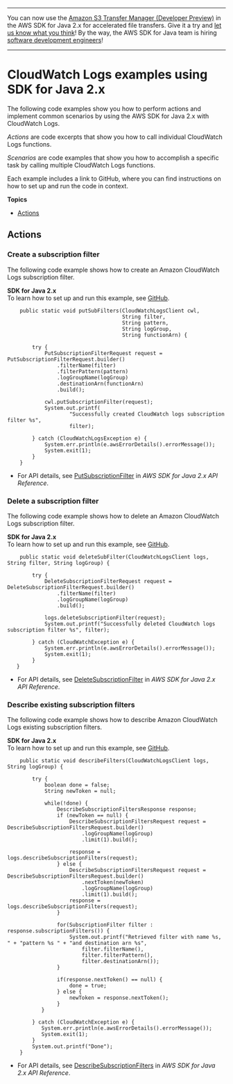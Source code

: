 --------

You can now use the [Amazon S3 Transfer Manager \(Developer Preview\)](https://bit.ly/2WQebiP) in the AWS SDK for Java 2\.x for accelerated file transfers\. Give it a try and [let us know what you think](https://bit.ly/3zT1YYM)\! By the way, the AWS SDK for Java team is hiring [software development engineers](https://github.com/aws/aws-sdk-java-v2/issues/3156)\!

--------

# CloudWatch Logs examples using SDK for Java 2\.x<a name="java_cloudwatch-logs_code_examples"></a>

The following code examples show you how to perform actions and implement common scenarios by using the AWS SDK for Java 2\.x with CloudWatch Logs\.

*Actions* are code excerpts that show you how to call individual CloudWatch Logs functions\.

*Scenarios* are code examples that show you how to accomplish a specific task by calling multiple CloudWatch Logs functions\.

Each example includes a link to GitHub, where you can find instructions on how to set up and run the code in context\.

**Topics**
+ [Actions](#w591aac15c14b9c21c13)

## Actions<a name="w591aac15c14b9c21c13"></a>

### Create a subscription filter<a name="cloudwatch-logs_PutSubscriptionFilter_java_topic"></a>

The following code example shows how to create an Amazon CloudWatch Logs subscription filter\.

**SDK for Java 2\.x**  
 To learn how to set up and run this example, see [GitHub](https://github.com/awsdocs/aws-doc-sdk-examples/tree/main/javav2/example_code/cloudwatch#readme)\. 
  

```
    public static void putSubFilters(CloudWatchLogsClient cwl,
                                     String filter,
                                     String pattern,
                                     String logGroup,
                                     String functionArn) {

        try {
            PutSubscriptionFilterRequest request = PutSubscriptionFilterRequest.builder()
                .filterName(filter)
                .filterPattern(pattern)
                .logGroupName(logGroup)
                .destinationArn(functionArn)
                .build();

            cwl.putSubscriptionFilter(request);
            System.out.printf(
                    "Successfully created CloudWatch logs subscription filter %s",
                    filter);

        } catch (CloudWatchLogsException e) {
            System.err.println(e.awsErrorDetails().errorMessage());
            System.exit(1);
        }
    }
```
+  For API details, see [PutSubscriptionFilter](https://docs.aws.amazon.com/goto/SdkForJavaV2/logs-2014-03-28/PutSubscriptionFilter) in *AWS SDK for Java 2\.x API Reference*\. 

### Delete a subscription filter<a name="cloudwatch-logs_DeleteSubscriptionFilter_java_topic"></a>

The following code example shows how to delete an Amazon CloudWatch Logs subscription filter\.

**SDK for Java 2\.x**  
 To learn how to set up and run this example, see [GitHub](https://github.com/awsdocs/aws-doc-sdk-examples/tree/main/javav2/example_code/cloudwatch#readme)\. 
  

```
    public static void deleteSubFilter(CloudWatchLogsClient logs, String filter, String logGroup) {

        try {
            DeleteSubscriptionFilterRequest request = DeleteSubscriptionFilterRequest.builder()
                .filterName(filter)
                .logGroupName(logGroup)
                .build();

            logs.deleteSubscriptionFilter(request);
            System.out.printf("Successfully deleted CloudWatch logs subscription filter %s", filter);

        } catch (CloudWatchException e) {
            System.err.println(e.awsErrorDetails().errorMessage());
            System.exit(1);
        }
   }
```
+  For API details, see [DeleteSubscriptionFilter](https://docs.aws.amazon.com/goto/SdkForJavaV2/logs-2014-03-28/DeleteSubscriptionFilter) in *AWS SDK for Java 2\.x API Reference*\. 

### Describe existing subscription filters<a name="cloudwatch-logs_DescribeSubscriptionFilters_java_topic"></a>

The following code example shows how to describe Amazon CloudWatch Logs existing subscription filters\.

**SDK for Java 2\.x**  
 To learn how to set up and run this example, see [GitHub](https://github.com/awsdocs/aws-doc-sdk-examples/tree/main/javav2/example_code/cloudwatch#readme)\. 
  

```
    public static void describeFilters(CloudWatchLogsClient logs, String logGroup) {

        try {
            boolean done = false;
            String newToken = null;

            while(!done) {
                DescribeSubscriptionFiltersResponse response;
                if (newToken == null) {
                    DescribeSubscriptionFiltersRequest request = DescribeSubscriptionFiltersRequest.builder()
                        .logGroupName(logGroup)
                        .limit(1).build();

                    response = logs.describeSubscriptionFilters(request);
                } else {
                    DescribeSubscriptionFiltersRequest request = DescribeSubscriptionFiltersRequest.builder()
                        .nextToken(newToken)
                        .logGroupName(logGroup)
                        .limit(1).build();
                    response = logs.describeSubscriptionFilters(request);
                }

                for(SubscriptionFilter filter : response.subscriptionFilters()) {
                    System.out.printf("Retrieved filter with name %s, " + "pattern %s " + "and destination arn %s",
                        filter.filterName(),
                        filter.filterPattern(),
                        filter.destinationArn());
                }

                if(response.nextToken() == null) {
                    done = true;
                } else {
                    newToken = response.nextToken();
                }
           }

        } catch (CloudWatchException e) {
           System.err.println(e.awsErrorDetails().errorMessage());
           System.exit(1);
        }
        System.out.printf("Done");
    }
```
+  For API details, see [DescribeSubscriptionFilters](https://docs.aws.amazon.com/goto/SdkForJavaV2/logs-2014-03-28/DescribeSubscriptionFilters) in *AWS SDK for Java 2\.x API Reference*\. 